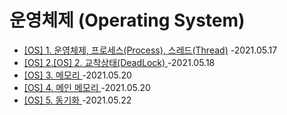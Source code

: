 # 운영체제 (Operating System)

 + [[OS] 1. 운영체제, 프로세스(Process), 스레드(Thread)](https://develaniper-devpage.tistory.com/79) -2021.05.17
 + [[OS] 2.[OS] 2. 교착상태(DeadLock) ](https://develaniper-devpage.tistory.com/80) -2021.05.18
 + [[OS] 3. 메모리 ](https://develaniper-devpage.tistory.com/82) -2021.05.20
 + [[OS] 4. 메인 메모리 ](https://develaniper-devpage.tistory.com/83) -2021.05.20
 + [[OS] 5. 동기화 ](https://develaniper-devpage.tistory.com/87) -2021.05.22